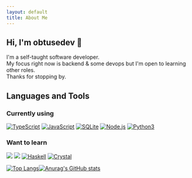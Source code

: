 ```yaml
---
layout: default
title: About Me
---
```


## Hi, I'm obtusedev 👋

I'm a self-taught software developer.  
My focus right now is backend & some devops but I'm open to learning other roles.  
Thanks for stopping by.  


## Languages and Tools

### Currently using

[![TypeScript](https://img.shields.io/badge/TypeScript-007ACC?style=for-the-badge&logo=typescript&logoColor=white)](https://www.typescriptlang.org)  [![JavaScript](https://img.shields.io/badge/JavaScript-323330?style=for-the-badge&logo=javascript&logoColor=F7DF1E)](https://developer.mozilla.org/en-US/docs/Web/javascript)  [![SQLite](https://img.shields.io/badge/SQLite-07405E?style=for-the-badge&logo=sqlite&logoColor=white)](https://sqlite.org/index.html)  [![Node.js](https://img.shields.io/badge/Node.js-339933?style=for-the-badge&logo=nodedotjs&logoColor=white)](https://nodejs.org)  [![Python3](https://img.shields.io/badge/Python-3776AB?style=for-the-badge&logo=python&logoColor=white)](https://www.python.org)

### Want to learn

[![](https://img.shields.io/badge/Go-00ADD8?style=for-the-badge&logo=go&logoColor=white)](https://golang.org)  [![](https://img.shields.io/badge/Rust-black?style=for-the-badge&logo=rust&logoColor=#E57324)](https://www.rust-lang.org/)  [![Haskell](https://img.shields.io/badge/Haskell-5D4F85?style=for-the-badge&logo=haskell&logoColor=white)](https://www.haskell.org)  [![Crystal](https://img.shields.io/badge/Crystal-000000?style=for-the-badge&logo=crystal&logoColor=white)](https://crystal-lang.org)


[![Top Langs](https://github-readme-stats.vercel.app/api/top-langs/?username=obtusedev&hide_border=true&layout=compact&theme=tokyonight)](https://github.com/anuraghazra/github-readme-stats)[![Anurag's GitHub stats](https://github-readme-stats.vercel.app/api?username=obtusedev&hide_border=true&show_icons=true&disable_animations=true&theme=tokyonight)](https://github.com/anuraghazra/github-readme-stats)
